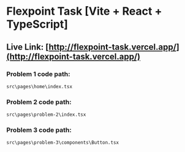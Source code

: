 # Flexpoint Task [Vite + React + TypeScript]

## Live Link: [http://flexpoint-task.vercel.app/](http://flexpoint-task.vercel.app/)

### Problem 1 code path: 

```
src\pages\home\index.tsx
```

### Problem 2 code path: 

```
src\pages\problem-2\index.tsx
```

### Problem 3 code path: 

```
src\pages\problem-3\components\Button.tsx
```


